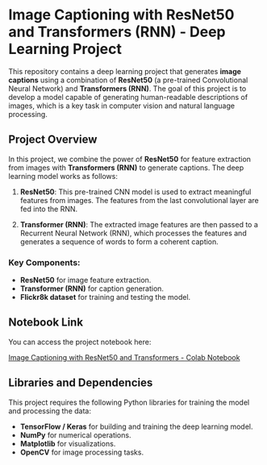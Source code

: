 # Image Captioning with ResNet50 and Transformers (RNN) - Deep Learning Project

This repository contains a deep learning project that generates **image captions** using a combination of **ResNet50** (a pre-trained Convolutional Neural Network) and **Transformers (RNN)**. The goal of this project is to develop a model capable of generating human-readable descriptions of images, which is a key task in computer vision and natural language processing.

## Project Overview

In this project, we combine the power of **ResNet50** for feature extraction from images with **Transformers (RNN)** to generate captions. The deep learning model works as follows:

1. **ResNet50**: This pre-trained CNN model is used to extract meaningful features from images. The features from the last convolutional layer are fed into the RNN.
   
2. **Transformer (RNN)**: The extracted image features are then passed to a Recurrent Neural Network (RNN), which processes the features and generates a sequence of words to form a coherent caption.

### Key Components:
- **ResNet50** for image feature extraction.
- **Transformer (RNN)** for caption generation.
- **Flickr8k dataset** for training and testing the model.

## Notebook Link

You can access the project notebook here:

[Image Captioning with ResNet50 and Transformers - Colab Notebook](https://colab.research.google.com/drive/1qAEb808UpqdVRFxSXhvngXka67qKfuHz?usp=sharing)

## Libraries and Dependencies

This project requires the following Python libraries for training the model and processing the data:

- **TensorFlow / Keras** for building and training the deep learning model.
- **NumPy** for numerical operations.
- **Matplotlib** for visualizations.
- **OpenCV** for image processing tasks.



